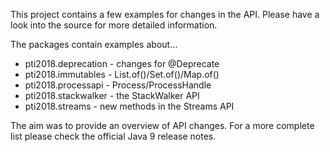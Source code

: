 This project contains a few examples for changes in the API. Please have a look into the source for more detailed information.

The packages contain examples about...

 - pti2018.deprecation - changes for @Deprecate
 - pti2018.immutables - List.of()/Set.of()/Map.of()
 - pti2018.processapi - Process/ProcessHandle
 - pti2018.stackwalker - the StackWalker API
 - pti2018.streams - new methods in the Streams API

The aim was to provide an overview of API changes. For a more complete list please check the official Java 9 release notes.
